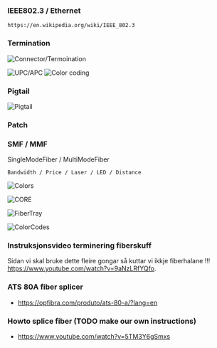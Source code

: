 ### IEEE802.3 / Ethernet
```
https://en.wikipedia.org/wiki/IEEE_802.3
```

### Termination
![Connector/Termoination](https://vitextech.com/wp-content/uploads/2019/12/Conn3.png)


![UPC/APC](https://media.cablematic.com/hqterms/pulido_fibra.png)
![Color coding](https://www.ingenova.com/wp-content/uploads/2021/06/apc-vs-upc.png)


### Pigtail
![Pigtail](https://cdn.shopify.com/s/files/1/1026/4509/files/lc-12-pigtail-sm-no-jacket_large.png?v=1505251113)


### Patch 


### SMF / MMF
SingleModeFiber / MultiModeFiber

```
Bandwidth / Price / Laser / LED / Distance
```

![Colors](https://user-images.githubusercontent.com/30005006/170926051-954bbeb7-3320-47b4-ba10-93d6c5dfe05c.png)

![CORE](https://media.fs.com/images/community/upload/wangEditor/202004/22/_1587527696_EVzlmqrv3z.png)


![FiberTray](https://thumbs.dreamstime.com/b/optic-fiber-cable-splicing-fibers-spice-tray-optical-distribution-frame-123502078.jpg)


![ColorCodes](https://blog.twoosk.com/wp-content/uploads/2022/07/MicrosoftTeams-image-1-1024x367.png)



### Instruksjonsvideo terminering fiberskuff
Sidan vi skal bruke dette fleire gongar så kuttar vi ikkje fiberhalane !!!
  https://www.youtube.com/watch?v=9aNzLRfYQfo.



### ATS 80A fiber splicer
 * https://opfibra.com/produto/ats-80-a/?lang=en

### Howto splice fiber (TODO make our own instructions) 
* https://www.youtube.com/watch?v=5TM3Y6gSmxs
